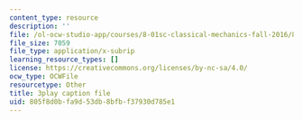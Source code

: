 ```yaml
---
content_type: resource
description: ''
file: /ol-ocw-studio-app/courses/8-01sc-classical-mechanics-fall-2016/805f8d0bfa9d53db8bfbf37930d785e1_ykwNGB9kuaA.vtt
file_size: 7059
file_type: application/x-subrip
learning_resource_types: []
license: https://creativecommons.org/licenses/by-nc-sa/4.0/
ocw_type: OCWFile
resourcetype: Other
title: 3play caption file
uid: 805f8d0b-fa9d-53db-8bfb-f37930d785e1
---
```

